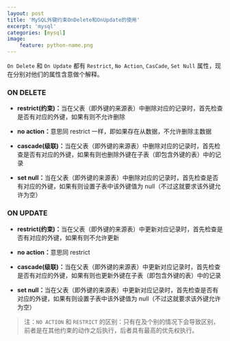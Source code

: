 ```yaml
---
layout: post
title: 'MySQL外键约束OnDelete和OnUpdate的使用'
excerpt: 'mysql'
categories: [mysql]
image:
    feature: python-name.png
---
```


`On Delete` 和 `On Update` 都有 `Restrict`, `No Action`, `CasCade`, `Set Null` 属性，现在分别对他们的属性含意做个解释。

### ON DELETE

-   <b>restrict(约束)：</b>当在父表（即外键的来源表）中删除对应的记录时，首先检查是否有对应的外键，如果有则不允许删除

-   <b>no action：</b>意思同 restrict 一样，即如果存在从数据，不允许删除主数据

-   <b>cascade(级联)：</b>当在父表（即外键的来源表）中删除对应的记录时，首先检查是否有对应的外键，如果有则也删除外键在子表（即包含外键的表）中的记录

-   <b>set null：</b>当在父表（即外键的来源表）中删除对应的记录时，首先检查是否有对应的外键，如果有则设置子表中该外键值为 null（不过这就要求该外键允许为空）

### ON UPDATE

-   <b>restrict(约束)：</b>当在父表（即外键的来源表）中更新对应记录时，首先检查是否有对应的外键，如果有则不允许更新

-   <b>no action：</b>意思同 restrict

-   <b>cascade(级联)：</b>当在父表（即外键的来源表）中更新对应记录时，首先检查是否有对应的外键，如果有则也更新外键在子表（即包含外键的表）中的记录

-   <b>set null：</b>当在父表（即外键的来源表）中更新对应记录时，首先检查是否有对应的外键，如果有则设置子表中该外键值为 null（不过这就要求该外键允许为空）

> 注：`NO ACTION` 和 `RESTRICT` 的区别：只有在及个别的情况下会导致区别，前者是在其他约束的动作之后执行，后者具有最高的优先权执行。
